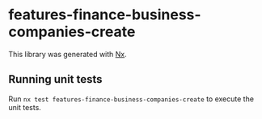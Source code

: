 # features-finance-business-companies-create

This library was generated with [Nx](https://nx.dev).

## Running unit tests

Run `nx test features-finance-business-companies-create` to execute the unit tests.
